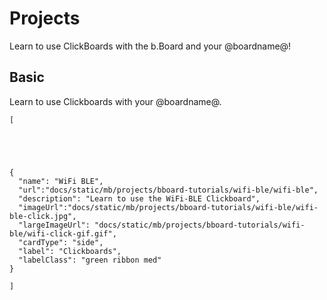 # Projects

Learn to use ClickBoards with the b.Board and your @boardname@!

## Basic

Learn to use Clickboards with your @boardname@.

```codecard
[





{
  "name": "WiFi BLE",
  "url":"docs/static/mb/projects/bboard-tutorials/wifi-ble/wifi-ble",
  "description": "Learn to use the WiFi-BLE Clickboard",
  "imageUrl":"docs/static/mb/projects/bboard-tutorials/wifi-ble/wifi-ble-click.jpg",
  "largeImageUrl": "docs/static/mb/projects/bboard-tutorials/wifi-ble/wifi-click-gif.gif",
  "cardType": "side",
  "label": "Clickboards",
  "labelClass": "green ribbon med"
}

]
```